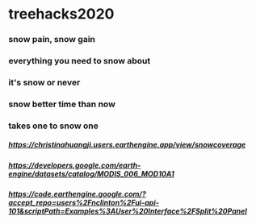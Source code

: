 # treehacks2020
### snow pain, snow gain
### everything you need to snow about
### it's snow or never
### snow better time than now
### takes one to snow one
##### https://christinahuangji.users.earthengine.app/view/snowcoverage
##### https://developers.google.com/earth-engine/datasets/catalog/MODIS_006_MOD10A1
##### https://code.earthengine.google.com/?accept_repo=users%2Fnclinton%2Fui-api-101&scriptPath=Examples%3AUser%20Interface%2FSplit%20Panel
